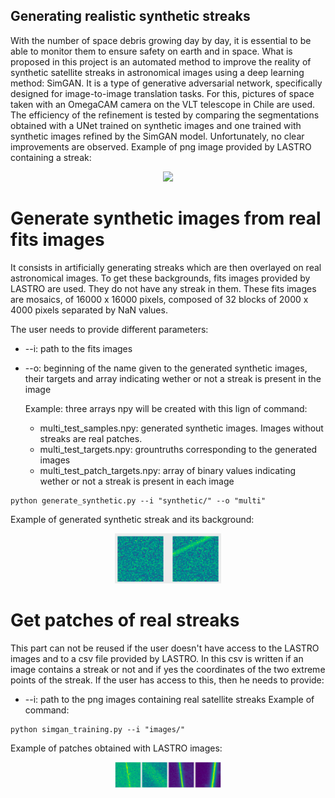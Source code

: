 ## Generating realistic synthetic streaks
With the number of space debris growing day by day, it is essential to be able to monitor them to ensure safety on earth and in space. 
What is proposed in this project is an automated method to improve the reality of synthetic satellite streaks  in astronomical images using a deep learning method: SimGAN. It is a type of generative adversarial network, specifically designed for image-to-image translation tasks. For this, pictures of space taken with an OmegaCAM camera on the VLT telescope in Chile are used.  The efficiency of the refinement is tested by comparing the segmentations obtained with a UNet trained on synthetic images and one trained with synthetic images refined by the SimGAN model. Unfortunately, no clear improvements are observed.
Example of png image provided by LASTRO containing a streak:
<p align="center">
  <img src="images_report/real_image.png" width="100" >
 </p>

# Generate synthetic images from real fits images
It consists in artificially generating streaks which are then overlayed on real astronomical images. To get these backgrounds, fits images provided by
LASTRO are used. They do not have any streak in them. These fits images are mosaics, of 16000 x 16000 pixels, composed of 32 blocks of 2000 x 4000 pixels separated by NaN values. 

The user needs to provide different parameters:
* --i: path to the fits images
* --o: beginning of the name given to the generated synthetic images, their targets and array indicating wether or not a streak is present in the image
  
  Example: three arrays npy will be created with this lign of command:
  * multi_test_samples.npy: generated synthetic images. Images without streaks are real patches.
  * multi_test_targets.npy: grountruths corresponding to the generated images
  * multi_test_patch_targets.npy: array of binary values indicating wether or not a streak is present in each image
```
python generate_synthetic.py --i "synthetic/" --o "multi"
```
Example of generated synthetic streak and its background:
<p align="center">
  <img src="images_report/synth_streak.png" width="170" >
  
</p>

# Get patches of real streaks
This part can not be reused if the user doesn't have access to the LASTRO images and to a csv file provided by LASTRO. In this csv is written 
if an image contains a streak or not and if yes the coordinates of the two extreme points of the streak. 
If the user has access to this, then he needs to provide:
* --i: path to the png images containing real satellite streaks
Example of command:
```
python simgan_training.py --i "images/" 
```
Example of patches obtained with LASTRO images:
<p align="center">
  <img src="images_report/real_streaks2.png" width="170" >
  
</p>
